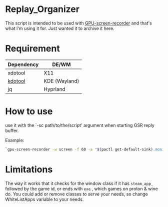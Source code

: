 # Replay_Organizer
This script is intended to be used with [GPU-screen-recorder](https://git.dec05eba.com/gpu-screen-recorder/about/) and that's what I'm using it for. Just wanted it to archive it here.

# Requirement


| Dependency            | DE/WM                                                                |
| ----------------- | ------------------------------------------------------------------ |
| xdotool | X11 |
| [kdotool](https://github.com/jinliu/kdotool) | KDE (Wayland) |
| jq | Hyprland |


# How to use

use it with the `-sc path/to/the/script' argument when starting GSR reply buffer.

Example:
```bash
`gpu-screen-recorder -w screen -f 60 -a "$(pactl get-default-sink).monitor" -c mp4 -r 30 -o $HOME/Vidoes/Replays -sc path/to/script`
```


# Limitations
The way it works that it checks for the window class if it has `steam_app_` followed by the game id,  or ends with `exe` , which games on proton & wine do. 
You could add or remove classes to serve your needs, so change WhiteListApps variable to your needs.

